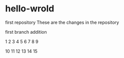 # hello-wrold
first repository
These are the changes in the repository

first branch addition


1
2
3
4
5
6
7
8
9

10
11
12
13
14
15

